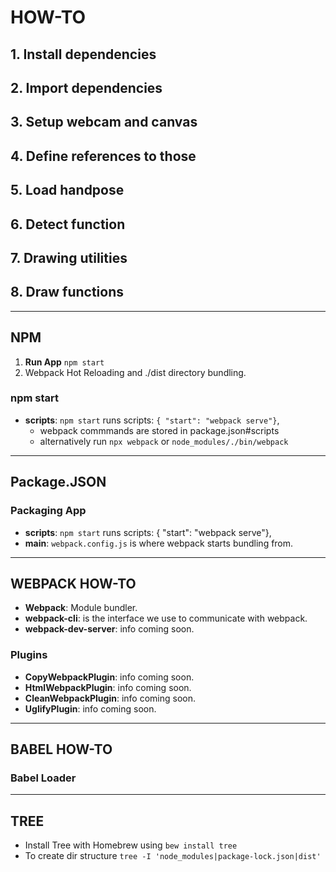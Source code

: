 # HOW-TO

## **1.** Install dependencies

## **2.** Import dependencies

## **3.** Setup webcam and canvas

## **4.** Define references to those

## **5.** Load handpose

## **6.** Detect function

## **7.** Drawing utilities

## **8.** Draw functions

---

## NPM

1. **Run App** `npm start`
2. Webpack Hot Reloading and ./dist directory bundling.

### npm start

- **scripts**: `npm start` runs scripts: `{ "start": "webpack serve"}`,
  - webpack commmands are stored in package.json#scripts
  - alternatively run `npx webpack` or `node_modules/./bin/webpack`

---

## Package.JSON

### Packaging App

- **scripts**: `npm start` runs scripts: { "start": "webpack serve"},
- **main**: `webpack.config.js` is where webpack starts bundling from.

---

## WEBPACK HOW-TO

- **Webpack**: Module bundler.
- **webpack-cli**: is the interface we use to communicate with webpack.
- **webpack-dev-server**: info coming soon.

### Plugins

- **CopyWebpackPlugin**: info coming soon.
- **HtmlWebpackPlugin**: info coming soon.
- **CleanWebpackPlugin**: info coming soon.
- **UglifyPlugin**: info coming soon.

---

## BABEL HOW-TO

### Babel Loader

---

## TREE

- Install Tree with Homebrew using `bew install tree`
- To create dir structure `tree -I 'node_modules|package-lock.json|dist'`
